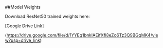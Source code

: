 ##Model Weights

Download ResNet50 trained weights here: 

[Google Drive Link]

(https://drive.google.com/file/d/1YYEq1bnkIAEifXfl8eZo6Tz3Q9BGqMK4/view?usp=drive_link)

